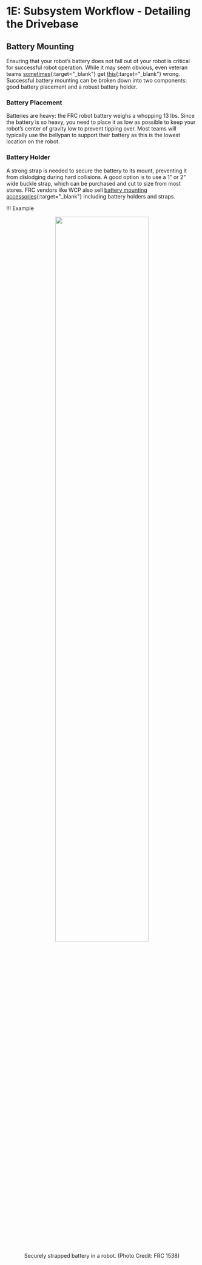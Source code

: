 # 1E: Subsystem Workflow - Detailing the Drivebase

## Battery Mounting
Ensuring that your robot’s battery does not fall out of your robot is critical for successful robot operation. While it may seem obvious, even veteran teams [sometimes](https://youtu.be/bhjb3Vw8YHg?si=Bxm7oD5VkmYW7oj0&t=105 "3647 Battery Falling Out"){:target="_blank"} get [this](https://youtu.be/Dr_rnN2bjno?si=roWawTsyWt5W3RdA&t=86 "3647 Battery Falling Out...Again"){:target="_blank"} wrong. 
Successful battery mounting can be broken down into two components: good battery placement and a robust battery holder.

### Battery Placement
Batteries are heavy: the FRC robot battery weighs a whopping 13 lbs. Since the battery is so heavy, you need to place it as low as possible to keep your robot’s center of gravity low to prevent tipping over. Most teams will typically use the bellypan to support their battery as this is the lowest location on the robot. 

### Battery Holder

A strong strap is needed to secure the battery to its mount, preventing it from dislodging during hard collisions. A good option is to use a 1” or 2” wide buckle strap, which can be purchased and cut to size from most stores. FRC vendors like WCP also sell [battery mounting accessories](https://wcproducts.com/products/batteries-accessories "WCP Battery Accessories Product Page"){:target="_blank"} including battery holders and straps.

!!! Example
    <center><img src="/img/learning-course/stage2-drivebase/batt/battStrap.webp" style="width:70%"></center>
    <center><figcaption>Securely strapped battery in a robot. (Photo Credit: FRC 1538)</figcaption></center>

<br>